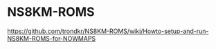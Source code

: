 # NS8KM-ROMS

https://github.com/trondkr/NS8KM-ROMS/wiki/Howto-setup-and-run-NS8KM-ROMS-for-NOWMAPS
